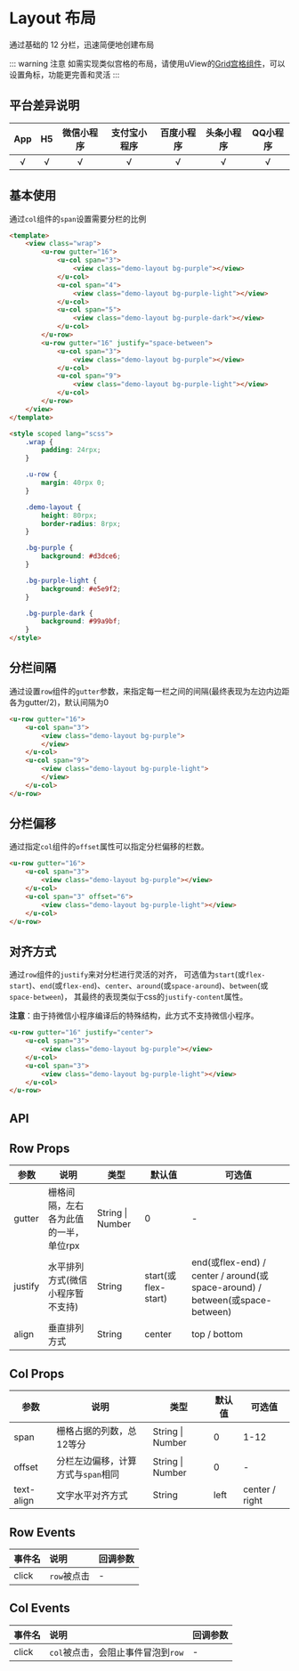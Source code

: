 # Layout 布局 <to-api/>

<demo-model url="/pages/componentsC/layout/index"></demo-model>


通过基础的 12 分栏，迅速简便地创建布局  

::: warning 注意
如需实现类似宫格的布局，请使用uView的[Grid宫格组件](/components/grid.html)，可以设置角标，功能更完善和灵活
:::

## 平台差异说明

|App|H5|微信小程序|支付宝小程序|百度小程序|头条小程序|QQ小程序|
|:-:|:-:|:-:|:-:|:-:|:-:|:-:|
|√|√|√|√|√|√|√|

## 基本使用

通过`col`组件的`span`设置需要分栏的比例

```html
<template>
	<view class="wrap">
		<u-row gutter="16">
			<u-col span="3">
				<view class="demo-layout bg-purple"></view>
			</u-col>
			<u-col span="4">
				<view class="demo-layout bg-purple-light"></view>
			</u-col>
			<u-col span="5">
				<view class="demo-layout bg-purple-dark"></view>
			</u-col>
		</u-row>
		<u-row gutter="16" justify="space-between">
			<u-col span="3">
				<view class="demo-layout bg-purple"></view>
			</u-col>
			<u-col span="9">
				<view class="demo-layout bg-purple-light"></view>
			</u-col>
		</u-row>
	</view>
</template>

<style scoped lang="scss">
	.wrap {
		padding: 24rpx;
	}

	.u-row {
		margin: 40rpx 0;
	}

	.demo-layout {
		height: 80rpx;
		border-radius: 8rpx;
	}

	.bg-purple {
		background: #d3dce6;
	}

	.bg-purple-light {
		background: #e5e9f2;
	}

	.bg-purple-dark {
		background: #99a9bf;
	}
</style>
```

## 分栏间隔

通过设置`row`组件的`gutter`参数，来指定每一栏之间的间隔(最终表现为左边内边距各为gutter/2)，默认间隔为0

```html
<u-row gutter="16">
	<u-col span="3">
		<view class="demo-layout bg-purple">
		</view>
	</u-col>
	<u-col span="9">
		<view class="demo-layout bg-purple-light">
		</view>
	</u-col>
</u-row>
```

## 分栏偏移

通过指定`col`组件的`offset`属性可以指定分栏偏移的栏数。

```html
<u-row gutter="16">
	<u-col span="3">
		<view class="demo-layout bg-purple"></view>
	</u-col>
	<u-col span="3" offset="6">
		<view class="demo-layout bg-purple-light"></view>
	</u-col>
</u-row>
```

## 对齐方式

通过`row`组件的`justify`来对分栏进行灵活的对齐，
可选值为`start`(或`flex-start`)、`end`(或`flex-end`)、`center`、`around`(或`space-around`)、`between`(或`space-between`)，
其最终的表现类似于css的`justify-content`属性。

**注意**：由于持微信小程序编译后的特殊结构，此方式不支持微信小程序。

```html
<u-row gutter="16" justify="center">
	<u-col span="3">
		<view class="demo-layout bg-purple"></view>
	</u-col>
	<u-col span="3">
		<view class="demo-layout bg-purple-light"></view>
	</u-col>
</u-row>
```

## API

## Row Props

| 参数          | 说明            | 类型            | 默认值             |  可选值   |
|-------------  |---------------- |---------------|------------------ |-------- |
| gutter | 栅格间隔，左右各为此值的一半，单位rpx  | String \| Number | 0 | - |
| justify | 水平排列方式(微信小程序暂不支持)  | String | start(或flex-start) | end(或flex-end) / center / around(或space-around) / between(或space-between) |
| align | 垂直排列方式 | String | center | top / bottom |

## Col Props

| 参数          | 说明            | 类型            | 默认值             |  可选值   |
|-------------  |---------------- |---------------|------------------ |-------- |
| span | 栅格占据的列数，总12等分  | String \| Number | 0 | 1-12 | 
| offset | 分栏左边偏移，计算方式与`span`相同  | String \| Number | 0 | - |
| text-align | 文字水平对齐方式  | String | left | center / right | 


## Row Events

|事件名|说明|回调参数|
|:-|:-|:-|
| click | `row`被点击 | - |


## Col Events

|事件名|说明|回调参数|
|:-|:-|:-|
| click | `col`被点击，会阻止事件冒泡到`row` | - |